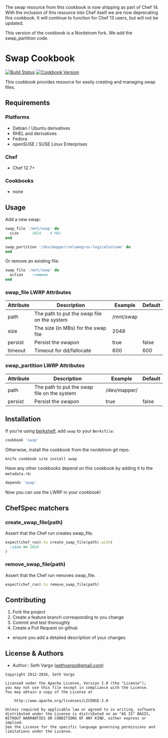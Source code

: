 The swap resource from this cookbook is now shipping as part of Chef 14\. With the inclusion of this resource into Chef itself we are now deprecating this cookbook. It will continue to function for Chef 13 users, but will not be updated.

This version of the cookbook is a Nordstrom fork.  We add the swap_partition code.

# Swap Cookbook

[![Build Status](https://travis-ci.org/sous-chefs/swap.svg?branch=master)](https://travis-ci.org/sous-chefs/swap) [![Cookbook Version](https://img.shields.io/cookbook/v/swap.svg)](https://supermarket.chef.io/cookbooks/swap)

This cookbook provides resource for easily creating and managing swap files.

## Requirements

### Platforms

- Debian / Ubuntu derivatives
- RHEL and derivatives
- Fedora
- openSUSE / SUSE Linux Enterprises

### Chef

- Chef 12.7+

### Cookbooks

- none

## Usage

Add a new swap:

```ruby
swap_file '/mnt/swap' do
  size      1024    # MBs
end
```

```ruby
swap_partition '/dev/mapper/volumegrou-logicalvolume' do
end
```

Or remove an existing file:

```ruby
swap_file '/mnt/swap' do
  action    :remove
end
```

### swap_file LWRP Attributes

Attribute | Description                                 | Example   | Default
--------- | ------------------------------------------- | --------- | -------
path      | The path to put the swap file on the system | /mnt/swap |
size      | The size (in MBs) for the swap file         | 2048      |
persist   | Persist the swapon                          | true      | false
timeout   | Timeout for dd/fallocate                    | 600       | 600

### swap_partition LWRP Attributes

Attribute | Description                                 | Example   | Default
--------- | ------------------------------------------- | --------- | -------
path      | The path to put the swap file on the system | /dev/mapper/<logicalvolume> |
persist   | Persist the swapon                          | true      | false

## Installation

If you're using [berkshelf](https://github.com/RiotGames/berkshelf), add `swap` to your `Berksfile`:

```ruby
cookbook 'swap'
```

Otherwise, install the cookbook from the nordstrom git repo.

```
knife cookbook site install swap
```

Have any other cookbooks depend on this cookbook by adding it to the `metadata.rb`:

```ruby
depends 'swap'
```

Now you can use the LWRP in your cookbook!

## ChefSpec matchers

### create_swap_file(path)

Assert that the Chef run creates swap_file.

```ruby
expect(chef_run).to create_swap_file(path).with(
  :size => 1024
)
```

### remove_swap_file(path)

Assert that the Chef run removes swap_file.

```ruby
expect(chef_run).to remove_swap_file(path)
```

## Contributing

1. Fork the project
2. Create a feature branch corresponding to you change
3. Commit and test thoroughly
4. Create a Pull Request on github

  - ensure you add a detailed description of your changes

## License & Authors

- Author:: Seth Vargo (sethvargo@gmail.com)

```text
Copyright 2012-2016, Seth Vargo

Licensed under the Apache License, Version 2.0 (the "License");
you may not use this file except in compliance with the License.
You may obtain a copy of the License at

    http://www.apache.org/licenses/LICENSE-2.0

Unless required by applicable law or agreed to in writing, software
distributed under the License is distributed on an "AS IS" BASIS,
WITHOUT WARRANTIES OR CONDITIONS OF ANY KIND, either express or implied.
See the License for the specific language governing permissions and
limitations under the License.
```
